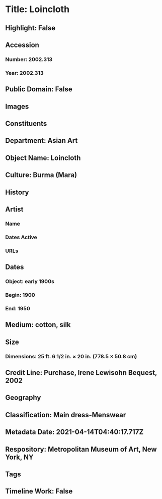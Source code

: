 # Title: Loincloth
## Highlight: False
## Accession
### Number: 2002.313
### Year: 2002.313
## Public Domain: False
## Images
## Constituents
## Department: Asian Art
## Object Name: Loincloth
## Culture: Burma (Mara)
## History
## Artist
### Name
### Dates Active
### URLs
## Dates
### Object: early 1900s
### Begin: 1900
### End: 1950
## Medium: cotton, silk
## Size
### Dimensions: 25 ft. 6 1/2 in. × 20 in. (778.5 × 50.8 cm)
## Credit Line: Purchase, Irene Lewisohn Bequest, 2002
## Geography
## Classification: Main dress-Menswear
## Metadata Date: 2021-04-14T04:40:17.717Z
## Respository: Metropolitan Museum of Art, New York, NY
## Tags
## Timeline Work: False